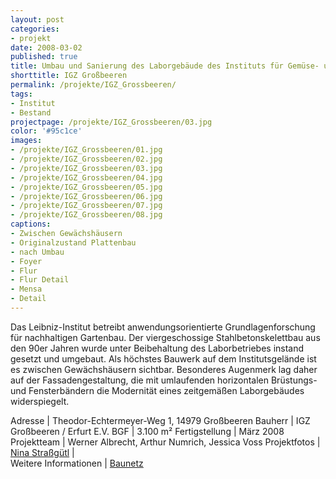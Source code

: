 ```yaml
---
layout: post
categories:
- projekt
date: 2008-03-02
published: true
title: Umbau und Sanierung des Laborgebäude des Instituts für Gemüse- und Zierpflanzenbau (IGZ)
shorttitle: IGZ Großbeeren
permalink: /projekte/IGZ_Grossbeeren/
tags: 
- Institut
- Bestand
projectpage: /projekte/IGZ_Grossbeeren/03.jpg 
color: '#95c1ce'
images:
- /projekte/IGZ_Grossbeeren/01.jpg
- /projekte/IGZ_Grossbeeren/02.jpg
- /projekte/IGZ_Grossbeeren/03.jpg
- /projekte/IGZ_Grossbeeren/04.jpg
- /projekte/IGZ_Grossbeeren/05.jpg
- /projekte/IGZ_Grossbeeren/06.jpg
- /projekte/IGZ_Grossbeeren/07.jpg
- /projekte/IGZ_Grossbeeren/08.jpg
captions:
- Zwischen Gewächshäusern
- Originalzustand Plattenbau
- nach Umbau
- Foyer
- Flur
- Flur Detail
- Mensa
- Detail
---
```

Das Leibniz-Institut betreibt anwendungsorientierte Grundlagenforschung für nachhaltigen Gartenbau. Der viergeschossige Stahlbetonskelettbau aus den 90er Jahren wurde unter Beibehaltung des Laborbetriebes instand gesetzt und umgebaut. Als höchstes Bauwerk auf dem Institutsgelände ist es zwischen Gewächshäusern sichtbar. Besonderes Augenmerk lag daher auf der Fassadengestaltung, die mit umlaufenden horizontalen Brüstungs- und Fensterbändern die Modernität eines zeitgemäßen Laborgebäudes widerspiegelt. 

Adresse				|	Theodor-Echtermeyer-Weg 1, 14979 Großbeeren 
Bauherr				|	IGZ Großbeeren / Erfurt E.V. 
BGF					|	3.100 m² 
Fertigstellung		|	März 2008  
Projektteam			|	Werner Albrecht, Arthur Numrich, Jessica Voss 
Projektfotos		|	[Nina Straßgütl](http://www.ninastrg.de/) 
                    |    
Weitere Informationen    |   [Baunetz](http://www.baunetz.de/meldungen/Meldungen-Labor-Umbau_bei_Berlin_754226.html)
